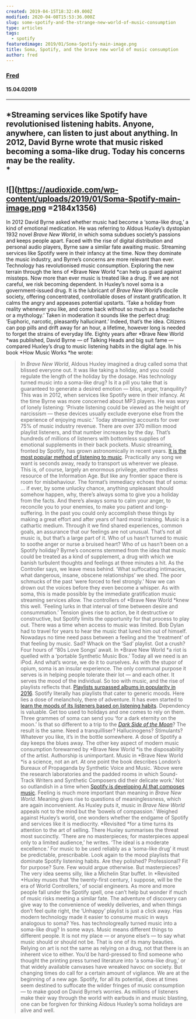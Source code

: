 ```yaml
---
created: 2019-04-15T18:32:49.000Z
modified: 2020-04-08T15:53:36.000Z
slug: some-spotify-and-the-strange-new-world-of-music-consumption
type: articles
tags:
  - spotify
featuredimage: 2019/01/Soma-Spotify-main-image.png
title: Soma, Spotify, and the brave new world of music consumption
author: fred
---
```

### [Fred](<https://twitter.com/thewhalelines>)
#### 15\.04.02019
------
*Streaming services like Spotify have revolutionised listening habits. Anyone, anywhere, can listen to just about anything. In 2012, David Byrne wrote that music risked becoming a soma-like drug. Today his concerns may be the reality.<br>
*
------

![](<https://audioxide.com/wp-content/uploads/2019/01/Soma-Spotify-main-image.png> =2184x1356)
------
In 2012 David Byrne asked whether music had become a ‘soma-like drug,’ a kind of emotional medication. He was referring to Aldous Huxley’s dystopian 1932 novel *Brave New World*, in which soma subdues society’s passions and keeps people apart. Faced with the rise of digital distribution and personal audio players, Byrne saw a similar fate awaiting music.
Streaming services like Spotify were in their infancy at the time. Now they dominate the music industry, and Byrne’s concerns are more relevant than ever. Technology has revolutionised music consumption. Exploring the new terrain through the lens of *Brave New World *can help us guard against missteps. Now more than ever music is treated like a drug. If we are not careful, we risk becoming dependent.
In Huxley’s novel soma is a government-issued drug. It is the lubricant of *Brave New World*’s docile society, offering concentrated, controllable doses of instant gratification. It calms the angry and appeases potential upstarts. ‘Take a holiday from reality whenever you like, and come back without so much as a headache or a mythology.’ Taken in moderation it sounds like the perfect drug: ‘Euphoric, narcotic, pleasantly hallucinant.’ Indeed, that’s the idea. Citizens can pop pills and drift away for an hour, a lifetime, however long is needed to forget the strains of everyday life.
Eighty years after *Brave New World *was published, David Byrne — of Talking Heads and big suit fame — compared Huxley’s drug to music listening habits in the digital age. In his book *How Music Works *he wrote:
> In *Brave New World*, Aldous Huxley imagined a drug called soma that blissed everyone out. It was like taking a holiday, and you could regulate the length of the holiday by the dosage. Has technology turned music into a soma-like drug? Is it a pill you take that is guaranteed to generate a desired emotion — bliss, anger, tranquility?
This was in 2012, when services like Spotify were in their infancy. At the time Byrne was more concerned about MP3 players. He was wary of lonely listening: ‘Private listening could be viewed as the height of narcissism — these devices usually exclude everyone else from the experience of enjoying music.’
Today streaming accounts for over 75% of music industry revenue. There are over 370 million mood playlist listeners, and that number increases by the day. That’s hundreds of millions of listeners with bottomless supplies of emotional supplements in their back pockets.
Music streaming, fronted by Spotify, has grown astronomically in recent years. [It is the most popular method of listening to music](<http://www.nielsen.com/us/en/insights/reports/2018/2017-music-us-year-end-report.html>). Practically any song we want is seconds away, ready to transport us wherever we please.
This is, of course, largely an enormous privilege, another endless resource of the Information Age. But like any frontier space there is room for misbehaviour. The format’s immediacy echoes that of soma:
> … if ever, by some unlucky chance, anything unpleasant should somehow happen, why, there’s always soma to give you a holiday from the facts. And there’s always soma to calm your anger, to reconcile you to your enemies, to make you patient and long-suffering. In the past you could only accomplish these things by making a great effort and after years of hard moral training.
Music is a cathartic medium. Through it we find shared experiences, common goals, an assurance that our feelings are not unusual. That’s not all music is, but that’s a large part of it. Who of us hasn’t turned to music to soothe anger or nurse a bruised heart? Who of us hasn’t been on a Spotify holiday?
Byrne’s concerns stemmed from the idea that music could be treated as a kind of supplement, a drug with which we banish turbulent thoughts and feelings at three minutes a hit. As the Controller says, we leave mess behind. ‘What suffocating intimacies, what dangerous, insane, obscene relationships’ we shed. The poor schmucks of the past ‘were forced to feel strongly.’ Now we can drown out the voices before they even become a whisper.
As with soma, this is made possible by the immediate gratification music streaming services allow. The controllers of *Brave New World *knew this well. ‘Feeling lurks in that interval of time between desire and consummation.’ Tension gives rise to action, be it destructive or constructive, but Spotify limits the opportunity for that process to play out.
There was a time when access to music was limited. Bob Dylan had to travel for years to hear the music that lured him out of himself. Nowadays no time need pass between a feeling and the ‘treatment’ of that feeling by music. Sad? Whack on the ‘Sad’ playlist. Got a crush? Four hours of ‘’80s Love Songs’ await. In *Brave New World *a riot is quelled with a ‘portable Synthetic Music Box.’ Today all we need is an iPod. And what’s worse, we do it to ourselves.
As with the stupor of opium, soma is an insular experience. The only communal purpose it serves is in helping people tolerate their lot — and each other. It serves the mood of the individual. So too with music, and the rise of playlists reflects that. [Playlists surpassed albums in popularity in 2016](<https://www.bbc.co.uk/news/entertainment-arts-37444038>). Spotify literally has playlists that cater to generic moods. Here lies a dose of melancholy, there of adventure. It has even started to [learn the moods of its listeners based on listening habits](<https://www.theguardian.com/commentisfree/2018/sep/16/spotify-can-tell-if-youre-sad-heres-why-that-should-scare-you>).
Dependency is valuable. Get too used to holidays and one comes to rely on them. Three grammes of soma can send you ‘for a dark eternity on the moon.’ Is that so different to a trip to the [*Dark Side of the Moon*](<https://audioxide.com/reviews/pink-floyd-the-dark-side-of-the-moon/>)? The result is the same. Need a tranquilliser? Hallucinogens? Stimulants? Whatever you like, it’s in the bottle somewhere. A dose of Spotify a day keeps the blues away.
The other key aspect of modern music consumption forewarned by *Brave New World *is the disposability of the artist. Authorship is unimportant. Music in *Brave New World *is a science, not an art. At one point the book describes London’s Bureaux of Propaganda by Synthetic Voice and Music. ‘Above were the research laboratories and the padded rooms in which Sound-Track Writers and Synthetic Composers did their delicate work.’ Not so outlandish in a time when [Spotify is developing AI that composes music](<https://www.fastcompany.com/40439000/why-did-spotify-hire-this-expert-in-music-making-ai>).
Feeling is much more important than meaning in *Brave New World*. Meaning gives rise to questions of meaninglessness, which are again inconvenient. As Huxley puts it, music in *Brave New World* appeals not to the mind but the ‘bowels of compassion.’
Weighed against Huxley’s world, one wonders whether the endgame of Spotify and services like it is mediocrity. *Revisited *for a time turns its attention to the art of selling. There Huxley summarises the threat most succinctly. ‘There are no masterpieces; for masterpieces appeal only to a limited audience,’ he writes. ‘The ideal is a moderate excellence.’
For music to be used reliably as a ‘soma-like drug’ it must be predictable, prescribable. Look again to the mood playlists that dominate Spotify listening habits. Are they polished? Professional? Fit for purpose? Sure. Few would argue otherwise. But masterpieces? The very idea seems silly, like a Michelin Star buffet.
In *Revisited *Huxley muses that ‘the twenty-first century, I suppose, will be the era of World Controllers,’ of social engineers. As more and more people fall under the Spotify spell, one can’t help but wonder if much of music risks meeting a similar fate. The adventure of discovery can give way to the convenience of weekly deliveries, and when things don’t feel quite right, the ‘Unhappy’ playlist is just a click away.
Has modern technology made it easier to consume music in ways analogous to soma? Yes. has technologreally turned music into a soma-like drug? In some ways. Music means different things to different people. It is not my place — or anyone else’s — to say what music should or should not be. That is one of its many beauties. Relying on art is not the same as relying on a drug, not that there is an inherent vice to either. You’d be hard-pressed to find someone who thought the printing press turned literature into ‘a soma-like drug,’ or that widely available canvases have wreaked havoc on society.
But changing times do call for a certain amount of vigilance. We are at the beginning of a new age. Spotify, for all its potential, does at times seem destined to suffocate the wilder fringes of music consumption — to make good on David Byrne’s worries. As millions of listeners make their way through the world with earbuds in and music blasting, one can be forgiven for thinking Aldous Huxley’s soma holidays are alive and well.